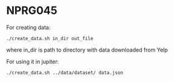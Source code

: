 # NPRG045

For creating data:

`./create_data.sh in_dir out_file`

where in_dir is path to directory with data downloaded from Yelp

For using it in jupiter:

`./create_data.sh ../data/dataset/ data.json`



